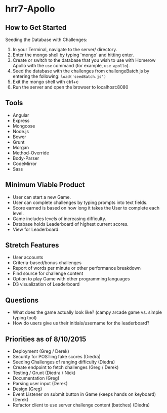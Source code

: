 # hrr7-Apollo

## How to Get Started ##

Seeding the Database with Challenges:

1. In your Terminal, navigate to the server/ directory.
2. Enter the mongo shell by typing 'mongo' and hitting enter.
3. Create or switch to the database that you wish to use with Homerow Apollo with the ```use``` command (for example, ```use apollo```).
4. Seed the database with the challenges from challengeBatch.js by entering the following: ```load('seedBatch.js')```
5. Exit the mongo shell with ctrl+c
6. Run the server and open the browser to localhost:8080

## Tools ##

- Angular
- Express
- Mongoose
- Node.js
- Bower
- Grunt
- Morgan
- Method-Override
- Body-Parser
- CodeMirror
- Sass

## Minimum Viable Product

- User can start a new Game.
- User can complete challenges by typing prompts into text fields.
- Score earned is based on how long it takes the User to complete each level.
- Game includes levels of increasing difficulty.
- Database holds Leaderboard of highest current scores.
- View for Leaderboard.

## Stretch Features

- User accounts
- Criteria-based/bonus challenges
- Report of words per minute or other performance breakdown
- Find source for challenge content
- Option to play Game with other programming languages
- D3 visualization of Leaderboard

## Questions

- What does the game actually look like? (campy arcade game vs. simple typing tool)
- How do users give us their initials/username for the leaderboard?

## Priorities as of 8/10/2015
- Deployment (Greg / Derek)
- Security for POSTing fake scores (Diedra)
- Seeding Challenges of ranging difficulty (Diedra)
- Create endpoint to fetch challenges (Greg / Derek)
- Testing / Grunt (Diedra / Nick)
- Documentation (Greg)
- Parsing user input (Derek)
- Design (Greg)
- Event Listener on submit button in Game (keeps hands on keyboard) (Derek)
- Refactor client to use server challenge content (batches) (Diedra)
